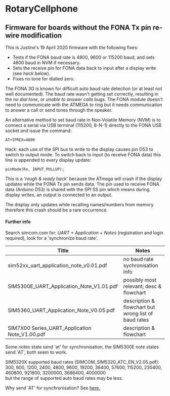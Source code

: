 # RotaryCellphone
## Firmware for boards without the FONA Tx pin re-wire modification

This is Justine's 19 April 2020 firmware with the following fixes:

* Tests if the FONA baud rate is 4800, 9600 or 115200 baud, and sets 4800 baud in NVM if necessary.
* Sets the receive pin for FONA data back to input after a display write (see *hack* below).
* Fixes no tone for dialled zero.

The FONA 3G is known for difficult auto baud rate detection (or at least not well documented). The baud rate wasn't getting set correctly, resulting in the *no dial tone*, or *unable to answer calls* bugs. The FONA module doesn't need to communicate with the ATMEGA to ring but it needs communication to answer a call or send tones through the speaker.

An alternative method to set baud rate in Non-Volatile Memory (NVM) is to connect a serial via USB terminal (115200, 8-N-1) directly to the FONA USB socket and issue the command:

    AT+IPREX=4800

Hack: each use of the SPI bus to write to the display causes pin D53 to switch to output mode. To switch back to input (to receive FONA data) this line is appended to every display update:

    pinMode(Rx, INPUT_PULLUP);

This is a *'rough & ready hack'* because the ATmega will crash if the display updates while the FONA Tx pin sends data. The pin used to receive FONA data (Arduino D53) is shared with the SPI SS pin which means during display writes, an output is connected to an output.

The display only updates while recalling names/numbers from memory therefore this crash should be a rare occurrence.

#### Further info

Search simcom.com for: *UART + Application + Notes* (registration and login required), look for a 'synchronize baud rate'.

| Title | Notes |
|-------|-------|
| sim52xx_uart_application_note_v0.01.pdf | no baud rate sychronisation info |
| SIM5300E_UART_Application_Note_V1.01.pdf | possibly most relevant; desc & flowchart
| SIM5360_UART_Application_Note_V0.05.pdf | description & flowchart but wrong list of baud rates |
| SIM7X00 Series_UART_Application Note_V1.00.pdf | description & flowchart |

Some notes state send 'at' for synchronisation, the SIM5300E note states send 'AT', both seem to work.

SIM5320X supported baud rates (SIMCOM_SIM5320_ATC_EN_V2.05.pdf):  
300, 600, 1200, 2400, 4800, 9600, 19200, 38400, 57600, 115200, 230400, 460800, 921600, 
3200000, 3686400, 4000000  
but the range of supported auto baud rates may be less.

Why send 'AT' for synchronisation? See [here.](https://en.wikipedia.org/wiki/Hayes_command_set#Autobaud "Wikipedia on 'automatic baud rate detection'")
